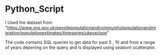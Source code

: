 # Python_Script

I Used the dataset from "https://www.ons.gov.uk/peoplepopulationandcommunity/populationandmigration/populationestimates/timeseries/ukpop/pop"

The code contains SQL queries to get data for past 5 , 10 and from a range of years depening on the query and is displayed using seaborn scatterplot. 

